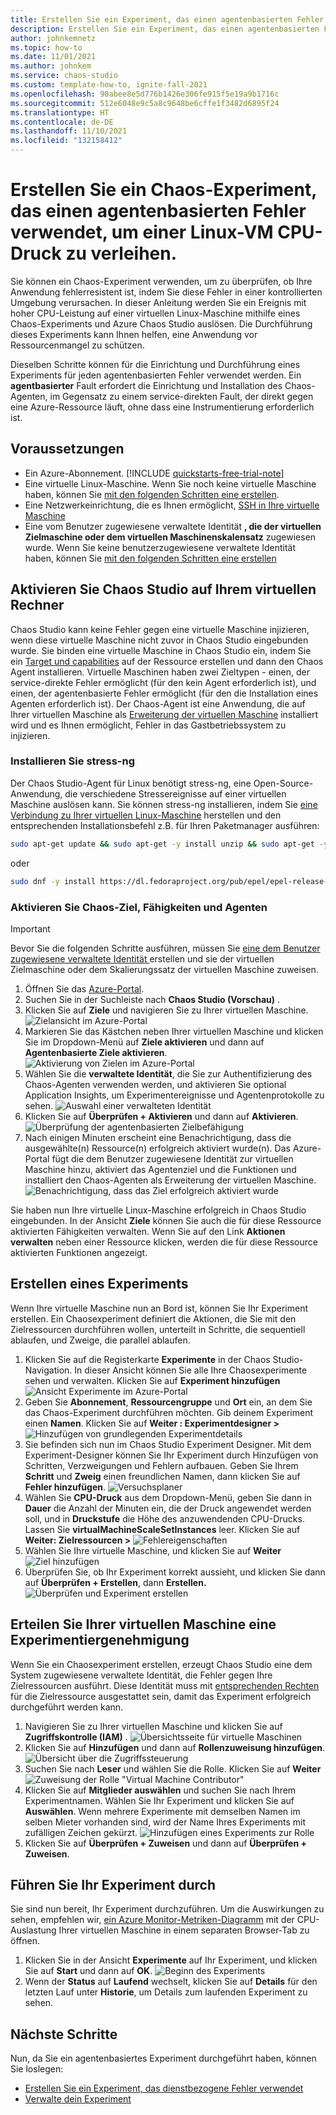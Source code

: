 ```yaml
---
title: Erstellen Sie ein Experiment, das einen agentenbasierten Fehler mit Azure Chaos Studio verwendet
description: Erstellen Sie ein Experiment, das einen agentenbasierten Fehler verwendet, und konfigurieren Sie den Chaos-Agenten
author: johnkemnetz
ms.topic: how-to
ms.date: 11/01/2021
ms.author: johnkem
ms.service: chaos-studio
ms.custom: template-how-to, ignite-fall-2021
ms.openlocfilehash: 90abee8e5d776b1426e306fe915f5e19a9b1716c
ms.sourcegitcommit: 512e6048e9c5a8c9648be6cffe1f3482d6895f24
ms.translationtype: HT
ms.contentlocale: de-DE
ms.lasthandoff: 11/10/2021
ms.locfileid: "132158412"
---
```

# <a name="create-a-chaos-experiment-that-uses-an-agent-based-fault-to-add-cpu-pressure-to-a-linux-vm"></a>Erstellen Sie ein Chaos-Experiment, das einen agentenbasierten Fehler verwendet, um einer Linux-VM CPU-Druck zu verleihen.

Sie können ein Chaos-Experiment verwenden, um zu überprüfen, ob Ihre Anwendung fehlerresistent ist, indem Sie diese Fehler in einer kontrollierten Umgebung verursachen. In dieser Anleitung werden Sie ein Ereignis mit hoher CPU-Leistung auf einer virtuellen Linux-Maschine mithilfe eines Chaos-Experiments und Azure Chaos Studio auslösen. Die Durchführung dieses Experiments kann Ihnen helfen, eine Anwendung vor Ressourcenmangel zu schützen.

Dieselben Schritte können für die Einrichtung und Durchführung eines Experiments für jeden agentenbasierten Fehler verwendet werden. Ein **agentbasierter** Fault erfordert die Einrichtung und Installation des Chaos-Agenten, im Gegensatz zu einem service-direkten Fault, der direkt gegen eine Azure-Ressource läuft, ohne dass eine Instrumentierung erforderlich ist.


## <a name="prerequisites"></a>Voraussetzungen

- Ein Azure-Abonnement. [!INCLUDE [quickstarts-free-trial-note](../../includes/quickstarts-free-trial-note.md)] 
- Eine virtuelle Linux-Maschine. Wenn Sie noch keine virtuelle Maschine haben, können Sie [mit den folgenden Schritten eine erstellen](../virtual-machines/linux/quick-create-portal.md).
- Eine Netzwerkeinrichtung, die es Ihnen ermöglicht, [SSH in Ihre virtuelle Maschine](../virtual-machines/ssh-keys-portal.md)
- Eine vom Benutzer zugewiesene verwaltete Identität **, die der virtuellen Zielmaschine oder dem virtuellen Maschinenskalensatz** zugewiesen wurde. Wenn Sie keine benutzerzugewiesene verwaltete Identität haben, können Sie [mit den folgenden Schritten eine erstellen](../active-directory/managed-identities-azure-resources/how-manage-user-assigned-managed-identities.md)


## <a name="enable-chaos-studio-on-your-virtual-machine"></a>Aktivieren Sie Chaos Studio auf Ihrem virtuellen Rechner

Chaos Studio kann keine Fehler gegen eine virtuelle Maschine injizieren, wenn diese virtuelle Maschine nicht zuvor in Chaos Studio eingebunden wurde. Sie binden eine virtuelle Maschine in Chaos Studio ein, indem Sie ein [Target und capabilities](chaos-studio-targets-capabilities.md) auf der Ressource erstellen und dann den Chaos Agent installieren. Virtuelle Maschinen haben zwei Zieltypen - einen, der service-direkte Fehler ermöglicht (für den kein Agent erforderlich ist), und einen, der agentenbasierte Fehler ermöglicht (für den die Installation eines Agenten erforderlich ist). Der Chaos-Agent ist eine Anwendung, die auf Ihrer virtuellen Maschine als [Erweiterung der virtuellen Maschine](../virtual-machines/extensions/overview.md) installiert wird und es Ihnen ermöglicht, Fehler in das Gastbetriebssystem zu injizieren.

### <a name="install-stress-ng"></a>Installieren Sie stress-ng

Der Chaos Studio-Agent für Linux benötigt stress-ng, eine Open-Source-Anwendung, die verschiedene Stressereignisse auf einer virtuellen Maschine auslösen kann. Sie können stress-ng installieren, indem Sie [eine Verbindung zu Ihrer virtuellen Linux-Maschine](../virtual-machines/ssh-keys-portal.md) herstellen und den entsprechenden Installationsbefehl z.B. für Ihren Paketmanager ausführen:

```bash
sudo apt-get update && sudo apt-get -y install unzip && sudo apt-get -y install stress-ng
```

oder

```bash
sudo dnf -y install https://dl.fedoraproject.org/pub/epel/epel-release-latest-8.noarch.rpm && sudo yum -y install stress-ng
```

### <a name="enable-chaos-target-capabilities-and-agent"></a>Aktivieren Sie Chaos-Ziel, Fähigkeiten und Agenten

> [!IMPORTANT]
> Bevor Sie die folgenden Schritte ausführen, müssen Sie [ eine dem Benutzer zugewiesene verwaltete Identität ](../active-directory/managed-identities-azure-resources/how-manage-user-assigned-managed-identities.md) erstellen und sie der virtuellen Zielmaschine oder dem Skalierungssatz der virtuellen Maschine zuweisen.

1. Öffnen Sie das [Azure-Portal](https://portal.azure.com).
2. Suchen Sie in der Suchleiste nach **Chaos Studio (Vorschau)** .
3. Klicken Sie auf **Ziele** und navigieren Sie zu Ihrer virtuellen Maschine.
![Zielansicht im Azure-Portal](images/tutorial-agent-based-targets.png)
4. Markieren Sie das Kästchen neben Ihrer virtuellen Maschine und klicken Sie im Dropdown-Menü auf **Ziele aktivieren** und dann auf **Agentenbasierte Ziele aktivieren**.
![Aktivierung von Zielen im Azure-Portal](images/tutorial-agent-based-targets-enable.png)
5. Wählen Sie die **verwaltete Identität**, die Sie zur Authentifizierung des Chaos-Agenten verwenden werden, und aktivieren Sie optional Application Insights, um Experimentereignisse und Agentenprotokolle zu sehen.
![Auswahl einer verwalteten Identität](images/tutorial-agent-based-targets-enable-options.png)
6. Klicken Sie auf **Überprüfen + Aktivieren** und dann auf **Aktivieren**.
![Überprüfung der agentenbasierten Zielbefähigung](images/tutorial-agent-based-targets-enable-review.png)
7. Nach einigen Minuten erscheint eine Benachrichtigung, dass die ausgewählte(n) Ressource(n) erfolgreich aktiviert wurde(n). Das Azure-Portal fügt die dem Benutzer zugewiesene Identität zur virtuellen Maschine hinzu, aktiviert das Agentenziel und die Funktionen und installiert den Chaos-Agenten als Erweiterung der virtuellen Maschine.
![Benachrichtigung, dass das Ziel erfolgreich aktiviert wurde](images/tutorial-agent-based-targets-enable-confirm.png)

Sie haben nun Ihre virtuelle Linux-Maschine erfolgreich in Chaos Studio eingebunden. In der Ansicht **Ziele** können Sie auch die für diese Ressource aktivierten Fähigkeiten verwalten. Wenn Sie auf den Link **Aktionen verwalten** neben einer Ressource klicken, werden die für diese Ressource aktivierten Funktionen angezeigt.

## <a name="create-an-experiment"></a>Erstellen eines Experiments
Wenn Ihre virtuelle Maschine nun an Bord ist, können Sie Ihr Experiment erstellen. Ein Chaosexperiment definiert die Aktionen, die Sie mit den Zielressourcen durchführen wollen, unterteilt in Schritte, die sequentiell ablaufen, und Zweige, die parallel ablaufen.

1. Klicken Sie auf die Registerkarte **Experimente** in der Chaos Studio-Navigation. In dieser Ansicht können Sie alle Ihre Chaosexperimente sehen und verwalten. Klicken Sie auf **Experiment hinzufügen**
![Ansicht Experimente im Azure-Portal](images/tutorial-agent-based-add.png)
2. Geben Sie **Abonnement**, **Ressourcengruppe** und **Ort** ein, an dem Sie das Chaos-Experiment durchführen möchten. Gib deinem Experiment einen **Namen**. Klicken Sie auf **Weiter : Experimentdesigner >** 
![ Hinzufügen von grundlegenden Experimentdetails](images/tutorial-agent-based-add-basics.png)
3. Sie befinden sich nun im Chaos Studio Experiment Designer. Mit dem Experiment-Designer können Sie Ihr Experiment durch Hinzufügen von Schritten, Verzweigungen und Fehlern aufbauen. Geben Sie Ihrem **Schritt** und **Zweig** einen freundlichen Namen, dann klicken Sie auf **Fehler hinzufügen**.
![Versuchsplaner](images/tutorial-agent-based-add-designer.png)
4. Wählen Sie **CPU-Druck** aus dem Dropdown-Menü, geben Sie dann in **Dauer** die Anzahl der Minuten ein, die der Druck angewendet werden soll, und in **Druckstufe** die Höhe des anzuwendenden CPU-Drucks. Lassen Sie **virtualMachineScaleSetInstances** leer. Klicken Sie auf **Weiter: Zielressourcen >** 
![Fehlereigenschaften](images/tutorial-agent-based-add-fault.png)
5. Wählen Sie Ihre virtuelle Maschine, und klicken Sie auf **Weiter**
![Ziel hinzufügen](images/tutorial-agent-based-add-targets.png)
6. Überprüfen Sie, ob Ihr Experiment korrekt aussieht, und klicken Sie dann auf **Überprüfen + Erstellen**, dann **Erstellen.** 
![Überprüfen und Experiment erstellen](images/tutorial-agent-based-add-review.png)

## <a name="give-experiment-permission-to-your-virtual-machine"></a>Erteilen Sie Ihrer virtuellen Maschine eine Experimentiergenehmigung
Wenn Sie ein Chaosexperiment erstellen, erzeugt Chaos Studio eine dem System zugewiesene verwaltete Identität, die Fehler gegen Ihre Zielressourcen ausführt. Diese Identität muss mit [entsprechenden Rechten](chaos-studio-fault-providers.md) für die Zielressource ausgestattet sein, damit das Experiment erfolgreich durchgeführt werden kann.

1. Navigieren Sie zu Ihrer virtuellen Maschine und klicken Sie auf **Zugriffskontrolle (IAM)** .
![Übersichtsseite für virtuelle Maschinen](images/tutorial-agent-based-access-resource.png)
2. Klicken Sie auf **Hinzufügen** und dann auf **Rollenzuweisung hinzufügen**.
![Übersicht über die Zugriffssteuerung](images/tutorial-agent-based-access-iam.png)
3. Suchen Sie nach **Leser** und wählen Sie die Rolle. Klicken Sie auf **Weiter**
![Zuweisung der Rolle "Virtual Machine Contributor"](images/tutorial-agent-based-access-role.png)
4. Klicken Sie auf **Mitglieder auswählen** und suchen Sie nach Ihrem Experimentnamen. Wählen Sie Ihr Experiment und klicken Sie auf **Auswählen**. Wenn mehrere Experimente mit demselben Namen im selben Mieter vorhanden sind, wird der Name Ihres Experiments mit zufälligen Zeichen gekürzt.
![Hinzufügen eines Experiments zur Rolle](images/tutorial-agent-based-access-experiment.png)
5. Klicken Sie auf **Überprüfen + Zuweisen** und dann auf **Überprüfen + Zuweisen**.

## <a name="run-your-experiment"></a>Führen Sie Ihr Experiment durch
Sie sind nun bereit, Ihr Experiment durchzuführen. Um die Auswirkungen zu sehen, empfehlen wir, [ein Azure Monitor-Metriken-Diagramm](../azure-monitor/essentials/tutorial-metrics-explorer.md) mit der CPU-Auslastung Ihrer virtuellen Maschine in einem separaten Browser-Tab zu öffnen.

1. Klicken Sie in der Ansicht **Experimente** auf Ihr Experiment, und klicken Sie auf **Start** und dann auf **OK**.
![Beginn des Experiments](images/tutorial-agent-based-start.png)
2. Wenn der **Status** auf **Laufend** wechselt, klicken Sie auf **Details** für den letzten Lauf unter **Historie**, um Details zum laufenden Experiment zu sehen.

## <a name="next-steps"></a>Nächste Schritte
Nun, da Sie ein agentenbasiertes Experiment durchgeführt haben, können Sie loslegen:
- [Erstellen Sie ein Experiment, das dienstbezogene Fehler verwendet](chaos-studio-tutorial-service-direct.md)
- [Verwalte dein Experiment](chaos-studio-run-experiment.md)
